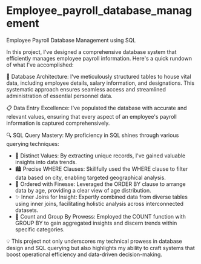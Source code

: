 # Employee_payroll_database_management
 Employee Payroll Database Management using SQL

In this project, I've designed a comprehensive database system that efficiently manages employee payroll information. Here's a quick rundown of what I've accomplished:

📌 Database Architecture: I've meticulously structured tables to house vital data, including employee details, salary information, and designations. This systematic approach ensures seamless access and streamlined administration of essential personnel data.

📋 Data Entry Excellence: I've populated the database with accurate and relevant values, ensuring that every aspect of an employee's payroll information is captured comprehensively.

🔍 SQL Query Mastery: My proficiency in SQL shines through various querying techniques:
- 📌 Distinct Values: By extracting unique records, I've gained valuable insights into data trends.
- 🏙 Precise WHERE Clauses: Skillfully used the WHERE clause to filter data based on city, enabling targeted geographical analysis.
- 🎉 Ordered with Finesse: Leveraged the ORDER BY clause to arrange data by age, providing a clear view of age distribution.
- ✨ Inner Joins for Insight: Expertly combined data from diverse tables using inner joins, facilitating holistic analysis across interconnected datasets.
- 🔢 Count and Group By Prowess: Employed the COUNT function with GROUP BY to gain aggregated insights and discern trends within specific categories.

💡 This project not only underscores my technical prowess in database design and SQL querying but also highlights my ability to craft systems that boost operational efficiency and data-driven decision-making.

